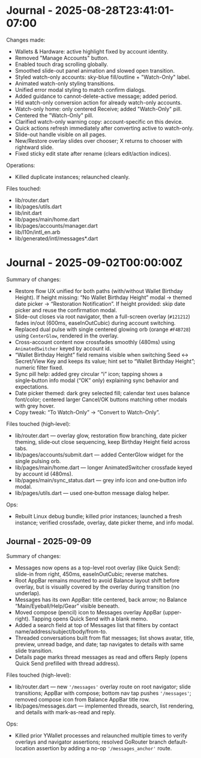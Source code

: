 # Journal - 2025-08-28T23:41:01-07:00

Changes made:
- Wallets & Hardware: active highlight fixed by account identity.
- Removed "Manage Accounts" button.
- Enabled touch drag scrolling globally.
- Smoothed slide-out panel animation and slowed open transition.
- Styled watch-only accounts: sky-blue fill/outline + "Watch-Only" label.
- Animated watch-only styling transitions.
- Unified error modal styling to match confirm dialogs.
- Added guidance to cannot-delete-active message; added period.
- Hid watch-only conversion action for already watch-only accounts.
- Watch-only home: only centered Receive; added "Watch-Only" pill.
- Centered the "Watch-Only" pill.
- Clarified watch-only warning copy: account-specific on this device.
- Quick actions refresh immediately after converting active to watch-only.
- Slide-out handle visible on all pages.
- New/Restore overlay slides over chooser; X returns to chooser with rightward slide.
- Fixed sticky edit state after rename (clears edit/action indices).

Operations:
- Killed duplicate instances; relaunched cleanly.

Files touched:
- lib/router.dart
- lib/pages/utils.dart
- lib/init.dart
- lib/pages/main/home.dart
- lib/pages/accounts/manager.dart
- lib/l10n/intl_en.arb
- lib/generated/intl/messages*.dart


# Journal - 2025-09-02T00:00:00Z

Summary of changes:
- Restore flow UX unified for both paths (with/without Wallet Birthday Height). If height missing: “No Wallet Birthday Height” modal → themed date picker → “Restoration Notification”. If height provided: skip date picker and reuse the confirmation modal.
- Slide-out closes via root navigator, then a full-screen overlay (`#121212`) fades in/out (600ms, easeInOutCubic) during account switching.
- Replaced dual pulse with single centered glowing orb (orange `#F4B728`) using `CenterGlow`, rendered in the overlay.
- Cross-account content now crossfades smoothly (480ms) using `AnimatedSwitcher` keyed by account id.
- “Wallet Birthday Height” field remains visible when switching Seed ↔ Secret/View Key and keeps its value; hint set to “Wallet Birthday Height”; numeric filter fixed.
- Sync pill help: added grey circular “i” icon; tapping shows a single‑button info modal (“OK” only) explaining sync behavior and expectations.
- Date picker themed: dark grey selected fill; calendar text uses balance font/color; centered larger Cancel/OK buttons matching other modals with grey hover.
- Copy tweak: “To Watch-Only” → “Convert to Watch-Only”.

Files touched (high‑level):
- lib/router.dart — overlay glow, restoration flow branching, date picker theming, slide‑out close sequencing, keep Birthday Height field across tabs.
- lib/pages/accounts/submit.dart — added CenterGlow widget for the single pulsing orb.
- lib/pages/main/home.dart — longer AnimatedSwitcher crossfade keyed by account id (480ms).
- lib/pages/main/sync_status.dart — grey info icon and one‑button info modal.
- lib/pages/utils.dart — used one‑button message dialog helper.

Ops:
- Rebuilt Linux debug bundle; killed prior instances; launched a fresh instance; verified crossfade, overlay, date picker theme, and info modal.


## Journal - 2025-09-09

Summary of changes:
- Messages now opens as a top-level root overlay (like Quick Send): slide-in from right, 450ms, easeInOutCubic; reverse matches.
- Root AppBar remains mounted to avoid Balance layout shift before overlay, but is visually covered by the overlay during transition (no underlap).
- Messages has its own AppBar: title centered, back arrow; no Balance “Main/Eyeball/Help/Gear” visible beneath.
- Moved compose (pencil) icon to Messages overlay AppBar (upper-right). Tapping opens Quick Send with a blank memo.
- Added a search field at top of Messages list that filters by contact name/address/subject/body/from-to.
- Threaded conversations built from flat messages; list shows avatar, title, preview, unread badge, and date; tap navigates to details with same slide transition.
- Details page marks thread messages as read and offers Reply (opens Quick Send prefilled with thread address).

Files touched (high-level):
- lib/router.dart — new `'/messages'` overlay route on root navigator; slide transitions; AppBar with compose; bottom nav tap pushes `'/messages'`; removed compose icon from Balance AppBar title row.
- lib/pages/messages.dart — implemented threads, search, list rendering, and details with mark-as-read and reply.

Ops:
- Killed prior YWallet processes and relaunched multiple times to verify overlays and navigator assertions; resolved GoRouter branch default-location assertion by adding a no-op `'/messages_anchor'` route.
